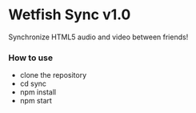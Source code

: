 # Wetfish Sync v1.0

Synchronize HTML5 audio and video between friends!

### How to use

- clone the repository
- cd sync
- npm install
- npm start

